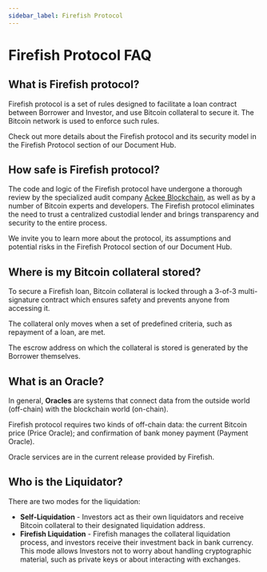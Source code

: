 ```yaml
---
sidebar_label: Firefish Protocol
---
```


# Firefish Protocol FAQ

## What is Firefish protocol?

Firefish protocol is a set of rules designed to facilitate a loan contract between Borrower and Investor, and use Bitcoin collateral to secure it. The Bitcoin network is used to enforce such rules.

Check out more details about the Firefish protocol and its security model in the Firefish Protocol section of our Document Hub.

## How safe is Firefish protocol?

The code and logic of the Firefish protocol have undergone a thorough review by the specialized audit company [Ackee Blockchain](https://ackee.xyz/), as well as by a number of Bitcoin experts and developers. The Firefish protocol eliminates the need to trust a centralized custodial lender and brings transparency and security to the entire process.

We invite you to learn more about the protocol, its assumptions and potential risks in the Firefish Protocol section of our Document Hub.

## Where is my Bitcoin collateral stored?

To secure a Firefish loan, Bitcoin collateral is locked through a 3-of-3 multi-signature contract which ensures safety and prevents anyone from accessing it.

The collateral only moves when a set of predefined criteria, such as repayment of a loan, are met.

The escrow address on which the collateral is stored is generated by the Borrower themselves.

## What is an Oracle?

In general, **Oracles** are systems that connect data from the outside world (off-chain) with the blockchain world (on-chain).

Firefish protocol requires two kinds of off-chain data: the current Bitcoin price (Price Oracle); and confirmation of bank money payment (Payment Oracle).

Oracle services are in the current release provided by Firefish.

## Who is the Liquidator?

There are two modes for the liquidation:

- **Self-Liquidation** - Investors act as their own liquidators and receive Bitcoin collateral to their designated liquidation address.
- **Firefish Liquidation** - Firefish manages the collateral liquidation process, and investors receive their investment back in bank currency. This mode allows Investors not to worry about handling cryptographic material, such as private keys or about interacting with exchanges.
